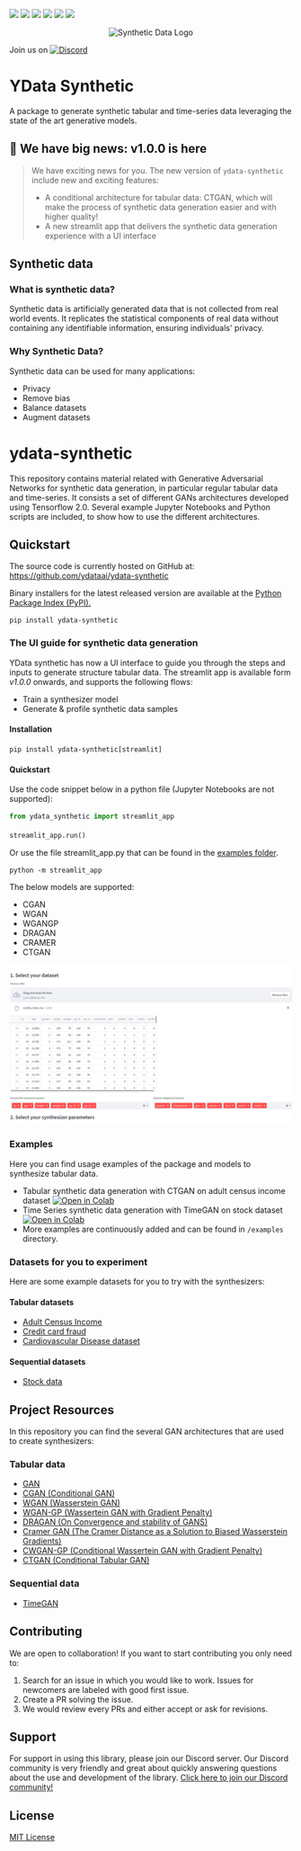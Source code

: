 ![](https://img.shields.io/github/workflow/status/ydataai/ydata-synthetic/prerelease)
![](https://img.shields.io/pypi/status/ydata-synthetic)
[![](https://pepy.tech/badge/ydata-synthetic)](https://pypi.org/project/ydata-synthetic/)
![](https://img.shields.io/badge/python-3.9%20%7C%203.10-blue)
[![](https://img.shields.io/pypi/v/ydata-synthetic)](https://pypi.org/project/ydata-synthetic/)
![](https://img.shields.io/github/license/ydataai/ydata-synthetic)

<p align="center"><img width="200" src="https://user-images.githubusercontent.com/3348134/177604157-11181f6c-57e5-44b1-8f6c-774edbba5512.png" alt="Synthetic Data Logo"></p>

Join us on [![Discord](https://img.shields.io/badge/Discord-7289DA?style=for-the-badge&logo=discord&logoColor=white)](https://discord.gg/mw7xjJ7b7s)

# YData Synthetic
A package to generate synthetic tabular and time-series data leveraging the state of the art generative models.

## 🎊 We have **big news**: v1.0.0 is here
> We have exciting news for you. The new version of `ydata-synthetic` include new and exciting features:
  > - A conditional architecture for tabular data: CTGAN, which will make the process of synthetic data generation easier and with higher quality!
  > - A new streamlit app that delivers the synthetic data generation experience with a UI interface

## Synthetic data
### What is synthetic data?
Synthetic data is artificially generated data that is not collected from real world events. It replicates the statistical components of real data without containing any identifiable information, ensuring individuals' privacy.

### Why Synthetic Data?
Synthetic data can be used for many applications:
  - Privacy
  - Remove bias
  - Balance datasets
  - Augment datasets

# ydata-synthetic
This repository contains material related with Generative Adversarial Networks for synthetic data generation, in particular regular tabular data and time-series.
It consists a set of different GANs architectures developed using Tensorflow 2.0. Several example Jupyter Notebooks and Python scripts are included, to show how to use the different architectures.

## Quickstart
The source code is currently hosted on GitHub at: https://github.com/ydataai/ydata-synthetic

Binary installers for the latest released version are available at the [Python Package Index (PyPI).](https://pypi.org/project/ydata-synthetic/)
```commandline
pip install ydata-synthetic
```

### The UI guide for synthetic data generation

YData synthetic has now a UI interface to guide you through the steps and inputs to generate structure tabular data.
The streamlit app is available form *v1.0.0* onwards, and supports the following flows:
- Train a synthesizer model
- Generate & profile synthetic data samples

#### Installation

```commandline
pip install ydata-synthetic[streamlit]
```
#### Quickstart
Use the code snippet below in a python file (Jupyter Notebooks are not supported):
```python
from ydata_synthetic import streamlit_app

streamlit_app.run()
```

Or use the file streamlit_app.py that can be found in the [examples folder](https://github.com/ydataai/ydata-synthetic/tree/master/examples/streamlit_app.py).

```commandline
python -m streamlit_app
```

The below models are supported:
  - CGAN
  - WGAN
  - WGANGP
  - DRAGAN
  - CRAMER
  - CTGAN

[![Watch the video](assets/streamlit_app.png)](https://youtu.be/ep0PhwsFx0A)

### Examples
Here you can find usage examples of the package and models to synthesize tabular data.
  
  - Tabular synthetic data generation with CTGAN on adult census income dataset [![Open in Colab](https://colab.research.google.com/assets/colab-badge.svg)](https://colab.research.google.com/github/Data-Centric-AI-Community/awesome-python-for-data-science/blob/main/workshop-ds/Workshop%20-%20Data-Centric%20AI%20pipelines%20-%20How%20and%20why.ipynb)
  - Time Series synthetic data generation with TimeGAN on stock dataset [![Open in Colab](https://colab.research.google.com/assets/colab-badge.svg)](https://colab.research.google.com/github/ydataai/ydata-synthetic/blob/master/examples/timeseries/TimeGAN_Synthetic_stock_data.ipynb)
  - More examples are continuously added and can be found in `/examples` directory.

### Datasets for you to experiment
Here are some example datasets for you to try with the synthesizers:
#### Tabular datasets
- [Adult Census Income](https://www.kaggle.com/datasets/uciml/adult-census-income)
- [Credit card fraud](https://www.kaggle.com/mlg-ulb/creditcardfraud)
- [Cardiovascular Disease dataset](https://www.kaggle.com/datasets/sulianova/cardiovascular-disease-dataset)

#### Sequential datasets
- [Stock data](https://github.com/ydataai/ydata-synthetic/tree/master/data)

## Project Resources

In this repository you can find the several GAN architectures that are used to create synthesizers:

### Tabular data
  - [GAN](https://arxiv.org/abs/1406.2661)
  - [CGAN (Conditional GAN)](https://arxiv.org/abs/1411.1784)
  - [WGAN (Wasserstein GAN)](https://arxiv.org/abs/1701.07875)
  - [WGAN-GP (Wassertein GAN with Gradient Penalty)](https://arxiv.org/abs/1704.00028)
  - [DRAGAN (On Convergence and stability of GANS)](https://arxiv.org/pdf/1705.07215.pdf)
  - [Cramer GAN (The Cramer Distance as a Solution to Biased Wasserstein Gradients)](https://arxiv.org/abs/1705.10743)
  - [CWGAN-GP (Conditional Wassertein GAN with Gradient Penalty)](https://cameronfabbri.github.io/papers/conditionalWGAN.pdf)
  - [CTGAN (Conditional Tabular GAN)](https://arxiv.org/pdf/1907.00503.pdf)

### Sequential data
  - [TimeGAN](https://papers.nips.cc/paper/2019/file/c9efe5f26cd17ba6216bbe2a7d26d490-Paper.pdf)

## Contributing
We are open to collaboration! If you want to start contributing you only need to:
  1. Search for an issue in which you would like to work. Issues for newcomers are labeled with good first issue.
  2. Create a PR solving the issue.
  3. We would review every PRs and either accept or ask for revisions.

## Support
For support in using this library, please join our Discord server. Our Discord community is very friendly and great about quickly answering questions about the use and development of the library. [Click here to join our Discord community!](https://discord.com/invite/mw7xjJ7b7s)

## License
[MIT License](https://github.com/ydataai/ydata-synthetic/blob/master/LICENSE)
